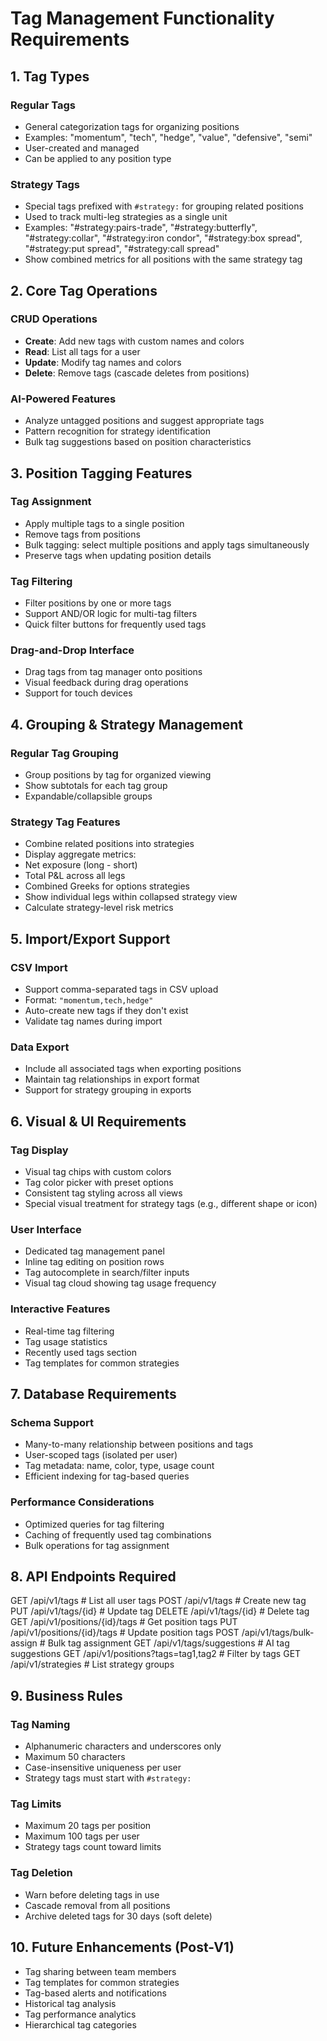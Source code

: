 # Tag Management Functionality Requirements

## 1. Tag Types

### Regular Tags
- General categorization tags for organizing positions
- Examples: "momentum", "tech", "hedge", "value", "defensive", "semi"
- User-created and managed
- Can be applied to any position type

### Strategy Tags
- Special tags prefixed with `#strategy:` for grouping related positions
- Used to track multi-leg strategies as a single unit
- Examples: "#strategy:pairs-trade", "#strategy:butterfly", "#strategy:collar", "#strategy:iron condor", "#strategy:box spread", "#strategy:put spread", "#strategy:call spread"
- Show combined metrics for all positions with the same strategy tag

## 2. Core Tag Operations

### CRUD Operations
- **Create**: Add new tags with custom names and colors
- **Read**: List all tags for a user
- **Update**: Modify tag names and colors
- **Delete**: Remove tags (cascade deletes from positions)

### AI-Powered Features
- Analyze untagged positions and suggest appropriate tags
- Pattern recognition for strategy identification
- Bulk tag suggestions based on position characteristics

## 3. Position Tagging Features

### Tag Assignment
- Apply multiple tags to a single position
- Remove tags from positions
- Bulk tagging: select multiple positions and apply tags simultaneously
- Preserve tags when updating position details

### Tag Filtering
- Filter positions by one or more tags
- Support AND/OR logic for multi-tag filters
- Quick filter buttons for frequently used tags

### Drag-and-Drop Interface
- Drag tags from tag manager onto positions
- Visual feedback during drag operations
- Support for touch devices

## 4. Grouping & Strategy Management

### Regular Tag Grouping
- Group positions by tag for organized viewing
- Show subtotals for each tag group
- Expandable/collapsible groups

### Strategy Tag Features
- Combine related positions into strategies
- Display aggregate metrics:
 - Net exposure (long - short)
 - Total P&L across all legs
 - Combined Greeks for options strategies
- Show individual legs within collapsed strategy view
- Calculate strategy-level risk metrics

## 5. Import/Export Support

### CSV Import
- Support comma-separated tags in CSV upload
- Format: `"momentum,tech,hedge"`
- Auto-create new tags if they don't exist
- Validate tag names during import

### Data Export
- Include all associated tags when exporting positions
- Maintain tag relationships in export format
- Support for strategy grouping in exports

## 6. Visual & UI Requirements

### Tag Display
- Visual tag chips with custom colors
- Tag color picker with preset options
- Consistent tag styling across all views
- Special visual treatment for strategy tags (e.g., different shape or icon)

### User Interface
- Dedicated tag management panel
- Inline tag editing on position rows
- Tag autocomplete in search/filter inputs
- Visual tag cloud showing tag usage frequency

### Interactive Features
- Real-time tag filtering
- Tag usage statistics
- Recently used tags section
- Tag templates for common strategies

## 7. Database Requirements

### Schema Support
- Many-to-many relationship between positions and tags
- User-scoped tags (isolated per user)
- Tag metadata: name, color, type, usage count
- Efficient indexing for tag-based queries

### Performance Considerations
- Optimized queries for tag filtering
- Caching of frequently used tag combinations
- Bulk operations for tag assignment

## 8. API Endpoints Required
GET    /api/v1/tags                          # List all user tags
POST   /api/v1/tags                          # Create new tag
PUT    /api/v1/tags/{id}                     # Update tag
DELETE /api/v1/tags/{id}                     # Delete tag
GET    /api/v1/positions/{id}/tags           # Get position tags
PUT    /api/v1/positions/{id}/tags           # Update position tags
POST   /api/v1/tags/bulk-assign              # Bulk tag assignment
GET    /api/v1/tags/suggestions              # AI tag suggestions
GET    /api/v1/positions?tags=tag1,tag2      # Filter by tags
GET    /api/v1/strategies                    # List strategy groups

## 9. Business Rules

### Tag Naming
- Alphanumeric characters and underscores only
- Maximum 50 characters
- Case-insensitive uniqueness per user
- Strategy tags must start with `#strategy:`

### Tag Limits
- Maximum 20 tags per position
- Maximum 100 tags per user
- Strategy tags count toward limits

### Tag Deletion
- Warn before deleting tags in use
- Cascade removal from all positions
- Archive deleted tags for 30 days (soft delete)

## 10. Future Enhancements (Post-V1)

- Tag sharing between team members
- Tag templates for common strategies
- Tag-based alerts and notifications
- Historical tag analysis
- Tag performance analytics
- Hierarchical tag categories